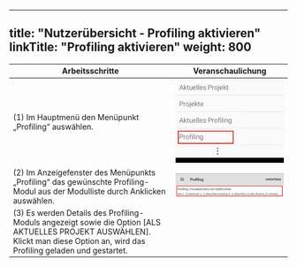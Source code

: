 
---
title: "Nutzerübersicht - Profiling aktivieren"
linkTitle: "Profiling aktivieren"
weight: 800
---

| Arbeitsschritte | Veranschaulichung |
| ------ | :-----: |
| (1) Im Hauptmenü den Menüpunkt „Profiling“ auswählen. | ![](/screenshots/fig/FirstSteps/de/FirstSteps_1_8_img_01_de.jpg) |
| (2) Im Anzeigefenster des Menüpunkts „Profiling“ das gewünschte Profiling-Modul aus der Modulliste durch Anklicken auswählen. | ![](/screenshots/fig/FirstSteps/de/FirstSteps_1_8_img_02_de.jpg) |
| (3) Es werden Details des Profiling-Moduls angezeigt sowie die Option [ALS AKTUELLES PROJEKT AUSWÄHLEN]. Klickt man diese Option an, wird das Profiling geladen und gestartet. |  |
